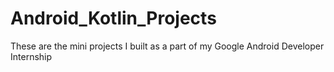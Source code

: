 
# Android_Kotlin_Projects
These are the mini projects I built as a part of my Google Android Developer Internship


